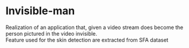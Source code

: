 # Invisible-man
Realization of an application that, given a video stream does become the person pictured in the video invisible.
\
Feature used for the skin detection are extracted from SFA dataset 
